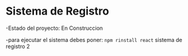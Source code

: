 <h1>Sistema de Registro</h1>

-Estado del proyecto: En Construccion

-para ejecutar el sistema debes poner: 
```npm rinstall react```
sistema de registro 2
